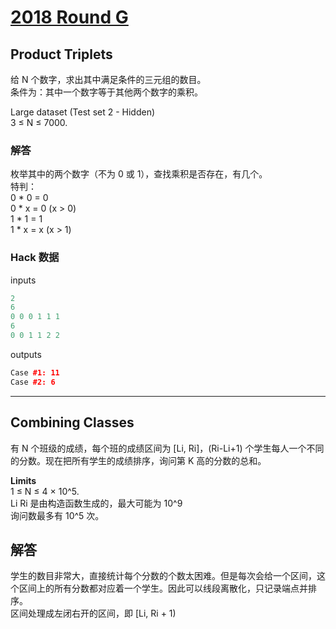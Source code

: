 # [2018 Round G](https://codingcompetitions.withgoogle.com/kickstart/round/0000000000051066)

## Product Triplets
给 N 个数字，求出其中满足条件的三元组的数目。  
条件为：其中一个数字等于其他两个数字的乘积。

Large dataset (Test set 2 - Hidden)  
3 ≤ N ≤ 7000.  

### 解答
枚举其中的两个数字（不为 0 或 1），查找乘积是否存在，有几个。  
特判：  
0 * 0 = 0  
0 * x = 0 (x > 0)  
1 * 1 = 1  
1 * x = x (x > 1)  

### Hack 数据
inputs
```cpp
2
6
0 0 0 1 1 1
6
0 0 1 1 2 2
```

outputs
```cpp
Case #1: 11
Case #2: 6
```

***

## Combining Classes
有 N 个班级的成绩，每个班的成绩区间为 [Li, Ri]，(Ri-Li+1) 个学生每人一个不同的分数。现在把所有学生的成绩排序，询问第 K 高的分数的总和。  

**Limits**  
1 ≤ N ≤ 4 × 10^5.  
Li Ri 是由构造函数生成的，最大可能为 10^9  
询问数最多有 10^5 次。  

## 解答
学生的数目非常大，直接统计每个分数的个数太困难。但是每次会给一个区间，这个区间上的所有分数都对应着一个学生。因此可以线段离散化，只记录端点并排序。  
区间处理成左闭右开的区间，即 [Li, Ri + 1)
